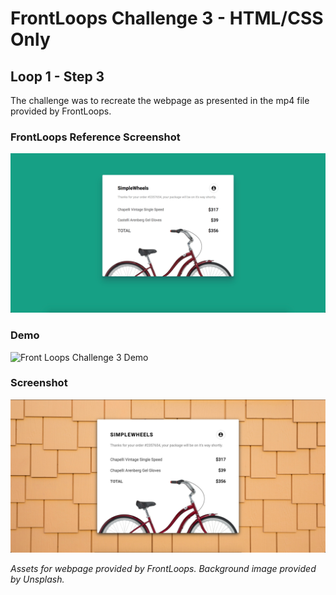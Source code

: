 # FrontLoops Challenge 3 - HTML/CSS Only
## Loop 1 - Step 3

The challenge was to recreate the webpage as presented in the mp4 file provided by FrontLoops.

### FrontLoops Reference Screenshot

![Front Loops Challenge 3 Reference Screenshot](design/frontloops-reference-screenshot.png)

### Demo

![Front Loops Challenge 3 Demo](https://media.giphy.com/media/Uuwrtl1beFCIC93swJ/giphy.gif)

### Screenshot

![Front Loops Challenge 3 Output Screenshot](final-product-screenshot.png)

*Assets for webpage provided by FrontLoops. Background image provided by Unsplash.*
